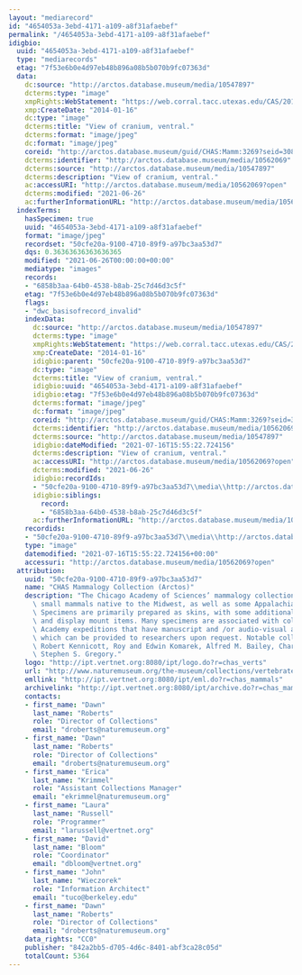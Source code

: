 ```yaml
---
layout: "mediarecord"
id: "4654053a-3ebd-4171-a109-a8f31afaebef"
permalink: "/4654053a-3ebd-4171-a109-a8f31afaebef"
idigbio:
  uuid: "4654053a-3ebd-4171-a109-a8f31afaebef"
  type: "mediarecords"
  etag: "7f53e6b0e4d97eb48b896a08b5b070b9fc07363d"
  data:
    dc:source: "http://arctos.database.museum/media/10547897"
    dcterms:type: "image"
    xmpRights:WebStatement: "https://web.corral.tacc.utexas.edu/CAS/20161217-02/jpg/chas_mamm_3269.6.jpg"
    xmp:CreateDate: "2014-01-16"
    dc:type: "image"
    dcterms:title: "View of cranium, ventral."
    dcterms:format: "image/jpeg"
    dc:format: "image/jpeg"
    coreid: "http://arctos.database.museum/guid/CHAS:Mamm:3269?seid=3087498"
    dcterms:identifier: "http://arctos.database.museum/media/10562069"
    dcterms:source: "http://arctos.database.museum/media/10547897"
    dcterms:description: "View of cranium, ventral."
    ac:accessURI: "http://arctos.database.museum/media/10562069?open"
    dcterms:modified: "2021-06-26"
    ac:furtherInformationURL: "http://arctos.database.museum/media/10562069"
  indexTerms:
    hasSpecimen: true
    uuid: "4654053a-3ebd-4171-a109-a8f31afaebef"
    format: "image/jpeg"
    recordset: "50cfe20a-9100-4710-89f9-a97bc3aa53d7"
    dqs: 0.36363636363636365
    modified: "2021-06-26T00:00:00+00:00"
    mediatype: "images"
    records:
    - "6858b3aa-64b0-4538-b8ab-25c7d46d3c5f"
    etag: "7f53e6b0e4d97eb48b896a08b5b070b9fc07363d"
    flags:
    - "dwc_basisofrecord_invalid"
    indexData:
      dc:source: "http://arctos.database.museum/media/10547897"
      dcterms:type: "image"
      xmpRights:WebStatement: "https://web.corral.tacc.utexas.edu/CAS/20161217-02/jpg/chas_mamm_3269.6.jpg"
      xmp:CreateDate: "2014-01-16"
      idigbio:parent: "50cfe20a-9100-4710-89f9-a97bc3aa53d7"
      dc:type: "image"
      dcterms:title: "View of cranium, ventral."
      idigbio:uuid: "4654053a-3ebd-4171-a109-a8f31afaebef"
      idigbio:etag: "7f53e6b0e4d97eb48b896a08b5b070b9fc07363d"
      dcterms:format: "image/jpeg"
      dc:format: "image/jpeg"
      coreid: "http://arctos.database.museum/guid/CHAS:Mamm:3269?seid=3087498"
      dcterms:identifier: "http://arctos.database.museum/media/10562069"
      dcterms:source: "http://arctos.database.museum/media/10547897"
      idigbio:dateModified: "2021-07-16T15:55:22.724156"
      dcterms:description: "View of cranium, ventral."
      ac:accessURI: "http://arctos.database.museum/media/10562069?open"
      dcterms:modified: "2021-06-26"
      idigbio:recordIds:
      - "50cfe20a-9100-4710-89f9-a97bc3aa53d7\\media\\http://arctos.database.museum/media/10562069"
      idigbio:siblings:
        record:
        - "6858b3aa-64b0-4538-b8ab-25c7d46d3c5f"
      ac:furtherInformationURL: "http://arctos.database.museum/media/10562069"
    recordids:
    - "50cfe20a-9100-4710-89f9-a97bc3aa53d7\\media\\http://arctos.database.museum/media/10562069"
    type: "image"
    datemodified: "2021-07-16T15:55:22.724156+00:00"
    accessuri: "http://arctos.database.museum/media/10562069?open"
  attribution:
    uuid: "50cfe20a-9100-4710-89f9-a97bc3aa53d7"
    name: "CHAS Mammalogy Collection (Arctos)"
    description: "The Chicago Academy of Sciences’ mammalogy collection contains mostly\
      \ small mammals native to the Midwest, as well as some Appalachian species.\
      \ Specimens are primarily prepared as skins, with some additional osteological\
      \ and display mount items. Many specimens are associated with collectors or\
      \ Academy expeditions that have manuscript and /or audio-visual archival material,\
      \ which can be provided to researchers upon request. Notable collectors include\
      \ Robert Kennicott, Roy and Edwin Komarek, Alfred M. Bailey, Charles D. Brower,\
      \ Stephen S. Gregory."
    logo: "http://ipt.vertnet.org:8080/ipt/logo.do?r=chas_verts"
    url: "http://www.naturemuseum.org/the-museum/collections/vertebrates"
    emllink: "http://ipt.vertnet.org:8080/ipt/eml.do?r=chas_mammals"
    archivelink: "http://ipt.vertnet.org:8080/ipt/archive.do?r=chas_mammals"
    contacts:
    - first_name: "Dawn"
      last_name: "Roberts"
      role: "Director of Collections"
      email: "droberts@naturemuseum.org"
    - first_name: "Dawn"
      last_name: "Roberts"
      role: "Director of Collections"
      email: "droberts@naturemuseum.org"
    - first_name: "Erica"
      last_name: "Krimmel"
      role: "Assistant Collections Manager"
      email: "ekrimmel@naturemuseum.org"
    - first_name: "Laura"
      last_name: "Russell"
      role: "Programmer"
      email: "larussell@vertnet.org"
    - first_name: "David"
      last_name: "Bloom"
      role: "Coordinator"
      email: "dbloom@vertnet.org"
    - first_name: "John"
      last_name: "Wieczorek"
      role: "Information Architect"
      email: "tuco@berkeley.edu"
    - first_name: "Dawn"
      last_name: "Roberts"
      role: "Director of Collections"
      email: "droberts@naturemuseum.org"
    data_rights: "CC0"
    publisher: "842a2bb5-d705-4d6c-8401-abf3ca28c05d"
    totalCount: 5364
---
```

